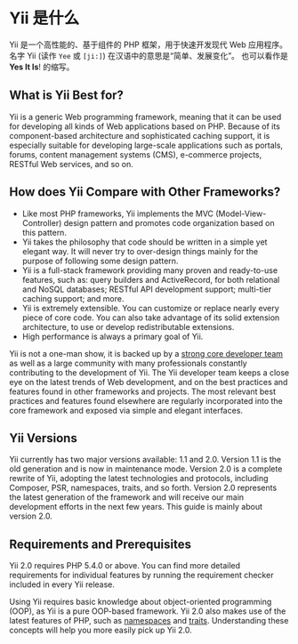 Yii 是什么
===========

Yii 是一个高性能的、基于组件的 PHP 框架，用于快速开发现代 Web 应用程序。
名字 Yii (读作 `Yee` 或 `[ji:]`) 在汉语中的意思是“简单、发展变化”。
也可以看作是  **Yes It Is**! 的缩写。


What is Yii Best for?
---------------------

Yii is a generic Web programming framework, meaning that it can be used for developing all kinds
of Web applications based on PHP. Because of its component-based architecture and sophisticated caching
support, it is especially suitable for developing large-scale applications such as portals, forums, content
management systems (CMS), e-commerce projects, RESTful Web services, and so on.


How does Yii Compare with Other Frameworks?
-------------------------------------------

- Like most PHP frameworks, Yii implements the MVC (Model-View-Controller) design pattern and promotes code
  organization based on this pattern.
- Yii takes the philosophy that code should be written in a simple yet elegant way. It will never try to
  over-design things mainly for the purpose of following some design pattern.
- Yii is a full-stack framework providing many proven and ready-to-use features, such as: query builders
  and ActiveRecord, for both relational and NoSQL databases; RESTful API development support; multi-tier
  caching support; and more.
- Yii is extremely extensible. You can customize or replace nearly every piece of core code. You can also
  take advantage of its solid extension architecture, to use or develop redistributable extensions.
- High performance is always a primary goal of Yii.

Yii is not a one-man show, it is backed up by a [strong core developer team][] as well as a large community
with many professionals constantly contributing to the development of Yii. The Yii developer team
keeps a close eye on the latest trends of Web development, and on the best practices and features
found in other frameworks and projects. The most relevant best practices and features found elsewhere are regularly incorporated into the core framework and exposed
via simple and elegant interfaces.

[strong core developer team]: http://www.yiiframework.com/about/

Yii Versions
------------

Yii currently has two major versions available: 1.1 and 2.0. Version 1.1 is the old generation and is now in maintenance mode. Version 2.0 is a complete rewrite of Yii, adopting the latest
technologies and protocols, including Composer, PSR, namespaces, traits, and so forth. Version 2.0 represents the latest
generation of the framework and will receive our main development efforts in the next few years.
This guide is mainly about version 2.0.


Requirements and Prerequisites
------------------------------

Yii 2.0 requires PHP 5.4.0 or above. You can find more detailed requirements for individual features
by running the requirement checker included in every Yii release.

Using Yii requires basic knowledge about object-oriented programming (OOP), as Yii is a pure OOP-based framework.
Yii 2.0 also makes use of the latest features of PHP, such as [namespaces](http://www.php.net/manual/en/language.namespaces.php) and [traits](http://www.php.net/manual/en/language.oop5.traits.php). Understanding these concepts will help
you more easily pick up Yii 2.0.

